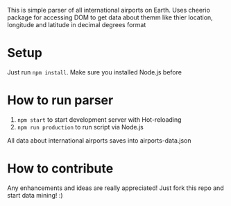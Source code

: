 This is simple parser of all international airports on Earth. Uses cheerio package for accessing DOM to get data about themm like thier location, longitude and latitude in decimal degrees format

# Setup

Just run ```npm install```. Make sure you installed Node.js before

# How to run parser

1. ```npm start``` to start development server with Hot-reloading
2. ```npm run production``` to run script via Node.js

All data about international airports saves into airports-data.json

# How to contribute

Any enhancements and ideas are really appreciated! Just fork this repo and start data mining! :)